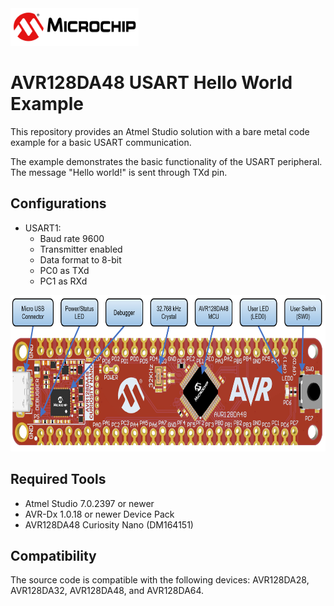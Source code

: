 <img src="images/microchiptechnologyinc.png" height="60">

# AVR128DA48 USART Hello World Example

This repository provides an Atmel Studio solution with a bare metal code example for a basic USART communication.

The example demonstrates the basic functionality of the USART peripheral. The message "Hello world!" is sent through TXd pin.

## Configurations

- USART1:
  * Baud rate 9600
  * Transmitter enabled
  * Data format to 8-bit
  * PC0 as TXd
  * PC1 as RXd

<img src="images/AVR128DA48_CNANO_instructions.PNG" height="250">

## Required Tools

- Atmel Studio 7.0.2397 or newer
- AVR-Dx 1.0.18 or newer Device Pack
- AVR128DA48 Curiosity Nano (DM164151)

## Compatibility
The source code is compatible with the following devices: AVR128DA28, AVR128DA32, AVR128DA48, and AVR128DA64.

